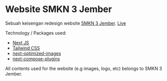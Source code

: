 # Website SMKN 3 Jember
Sebuah keisengan redesign website [SMKN 3 Jember](https://smk3jember.sch.id). [Live](https://skaga.vercel.app)

Technology / Packages used:
- [Next JS](https://nextjs.org)
- [Tailwind CSS](https://tailwindcss.com)
- [next-optimized-images](https://github.com/cyrilwanner/next-optimized-images)
- [next-compose-plugins](https://github.com/cyrilwanner/next-compose-plugins)

All contents used for the website (e.g images, logo, etc) belongs to SMKN 3 Jember.

